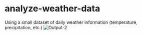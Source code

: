# analyze-weather-data
Using a small dataset of daily weather information (temperature, precipitation, etc.)
![Output-2](https://github.com/akshaya-g03/analyze-weather-data/assets/170316552/8392394f-fea3-4e37-abca-43a17a604ea9)

